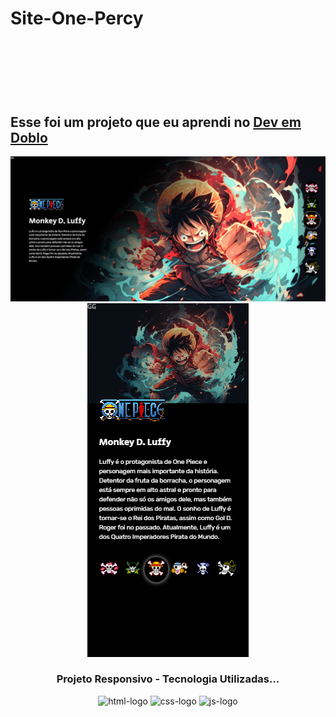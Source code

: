 <h1>Site-One-Percy<h1>
<br>
<br>
<h2>Esse foi um projeto que eu aprendi no <a href= "https://www.youtube.com/@DevemDobro" >Dev em Doblo </a></h2>
<section align="center">
<img src="https://github.com/Griuzaki/Site-One-Percy/blob/master/assets/imagens/desktop.jpg%20(2).png?raw=true"/>

<img src="https://github.com/Griuzaki/Site-One-Percy/blob/master/assets/imagens/mobile.jpg.png?raw=true"/>
</section>

<h3 align="center" >Projeto Responsivo - Tecnologia Utilizadas...</h3> 

<section align="center" padding="30px">
  
  <img height="35px" width="100px" src="https://img.shields.io/badge/HTML5-E34F26?style=for-the-badge&logo=html5&logoColor=white" alt="html-logo"/>
  <img width="100px" src="https://img.shields.io/badge/CSS3-1572B6?style=for-the-badge&logo=css3&logoColor=white" alt="css-logo"/>
  <img height="37px" src="https://img.shields.io/badge/JavaScript-F7DF1E?style=for-the-badge&logo=javascript&logoColor=black" alt="js-logo">
</section>

